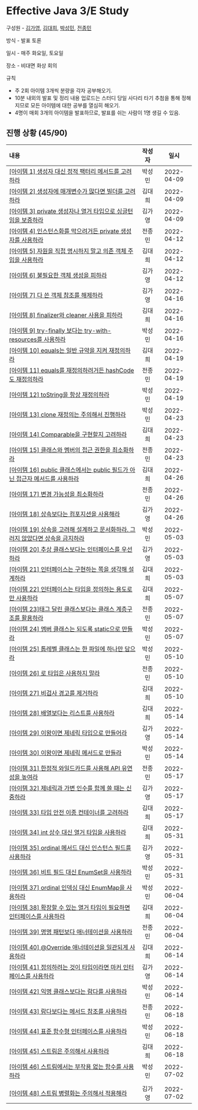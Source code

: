 # **Effective Java 3/E Study**

구성원 - [김가영](https://github.com/KimGaYeong), [김대희](https://github.com/fabiano77), [박성민](https://github.com/seongminP98), [전종민](https://github.com/wakkpu)

방식 - 발표 토론

일시 - 매주 화요일, 토요일

장소 - 비대면 화상 회의

규칙

- 주 2회 아이템 3개씩 분량을 각자 공부해오기.
- 10분 내외의 발표 및 정리 내용 업로드는 스터디 당일 사다리 타기 추첨을 통해 정해지므로 모든 아이템에 대한 공부를 열심히 해오기.
- 4명이 매회 3개의 아이템을 발표하므로, 발표를 쉬는 사람이 1명 생길 수 있음.

## 진행 상황 (45/90)

| 내용                                                                                                                                                                  | 작성자 |    일시    |
| :-------------------------------------------------------------------------------------------------------------------------------------------------------------------- | :----: | :--------: |
| [[아이템 1] 생성자 대신 정적 팩터리 메서드를 고려하라](https://github.com/cs-breaker/Effective-Java/blob/main/Chapter2/20220409-ITEM-1.md)                            | 박성민 | 2022-04-09 |
| [[아이템 2] 생성자에 매개변수가 많다면 빌더를 고려하라](https://github.com/cs-breaker/Effective-Java/blob/main/Chapter2/20220409-ITEM-2.md)                           | 김대희 | 2022-04-09 |
| [[아이템 3] private 생성자나 열거 타입으로 싱글턴임을 보증하라](https://github.com/cs-breaker/Effective-Java/blob/main/Chapter2/20220409-ITEM-3.md)                   | 김가영 | 2022-04-09 |
| [[아이템 4] 인스턴스화를 막으려거든 private 생성자를 사용하라](https://github.com/cs-breaker/Effective-Java/blob/main/Chapter2/20220412-ITEM-4.md)                    | 전종민 | 2022-04-12 |
| [[아이템 5] 자원을 직접 명시하지 말고 의존 객체 주입을 사용하라](https://github.com/cs-breaker/Effective-Java/blob/main/Chapter2/20220412-ITEM-5.md)                  | 김대희 | 2022-04-12 |
| [[아이템 6] 불필요한 객체 생성을 피하라](https://github.com/cs-breaker/Effective-Java/blob/main/Chapter2/20220412-ITEM-6.md)                                          | 김가영 | 2022-04-12 |
| [[아이템 7] 다 쓴 객체 참조를 해제하라](https://github.com/cs-breaker/Effective-Java/blob/main/Chapter2/20220416-ITEM-7.md)                                           | 김가영 | 2022-04-16 |
| [[아이템 8] finalizer와 cleaner 사용을 피하라](https://github.com/cs-breaker/Effective-Java/blob/main/Chapter2/20220416-ITEM-8.md)                                    | 김대희 | 2022-04-16 |
| [[아이템 9] try-finally 보다는 try-with-resources를 사용하라](https://github.com/cs-breaker/Effective-Java/blob/main/Chapter2/20220416-ITEM-9.md)                     | 박성민 | 2022-04-16 |
| [[아이템 10] equals는 일반 규약을 지켜 재정의하라](https://github.com/cs-breaker/Effective-Java/blob/main/Chapter3/20220419-ITEM-10.md)                               | 김대희 | 2022-04-19 |
| [[아이템 11] equals를 재정의하려거든 hashCode도 재정의하라](https://github.com/cs-breaker/Effective-Java/blob/main/Chapter3/20220419-ITEM-11.md)                      | 전종민 | 2022-04-19 |
| [[아이템 12] toString을 항상 재정의하라](https://github.com/cs-breaker/Effective-Java/blob/main/Chapter3/20220419-ITEM-12.md)                                         | 박성민 | 2022-04-19 |
| [[아이템 13] clone 재정의는 주의해서 진행하라](https://github.com/cs-breaker/Effective-Java/blob/main/Chapter3/20220423-ITEM-13.md)                                   | 박성민 | 2022-04-23 |
| [[아이템 14] Comparable을 구현할지 고려하라](https://github.com/cs-breaker/Effective-Java/blob/main/Chapter3/20220423-ITEM-14.md)                                     | 김대희 | 2022-04-23 |
| [[아이템 15] 클래스와 멤버의 접근 권한을 최소화하라](https://github.com/cs-breaker/Effective-Java/blob/main/Chapter4/20220423-ITEM-15.md)                             | 전종민 | 2022-04-23 |
| [[아이템 16] public 클래스에서는 public 필드가 아닌 접근자 메서드를 사용하라](https://github.com/cs-breaker/Effective-Java/blob/main/Chapter4/20220426-ITEM-16.md)    | 김대희 | 2022-04-26 |
| [[아이템 17] 변경 가능성을 최소화하라](https://github.com/cs-breaker/Effective-Java/blob/main/Chapter4/20220426-ITEM-17.md)                                           | 전종민 | 2022-04-26 |
| [[아이템 18] 상속보다는 컴포지션을 사용해라](https://github.com/cs-breaker/Effective-Java/blob/main/Chapter4/20220426-ITEM-18.md)                                     | 김가영 | 2022-04-26 |
| [[아이템 19] 상속을 고려해 설계하고 문서화하라. 그러지 않았다면 상속을 금지하라](https://github.com/cs-breaker/Effective-Java/blob/main/Chapter4/20220503-ITEM-19.md) | 박성민 | 2022-05-03 |
| [[아이템 20] 추상 클래스보다는 인터페이스를 우선하라](https://github.com/cs-breaker/Effective-Java/blob/main/Chapter4/20220503-ITEM-20.md)                            | 김가영 | 2022-05-03 |
| [[아이템 21] 인터페이스는 구현하는 쪽을 생각해 설계하라](./Chapter4/20220503-ITEM-21.md)                                                                              | 김대희 | 2022-05-03 |
| [[아이템 22] 인터페이스는 타입을 정의하는 용도로만 사용하라](./Chapter4/20220507-ITEM-22.md)                                                                          | 김대희 | 2022-05-07 |
| [[아이템 23]태그 달린 클래스보다는 클래스 계층구조를 활용하라](./Chapter4/20220507-ITEM-23.md)                                                                        | 전종민 | 2022-05-07 |
| [[아이템 24] 멤버 클래스는 되도록 static으로 만들라](./Chapter4/20220507-ITEM-24.md)                                                                                  | 박성민 | 2022-05-07 |
| [[아이템 25] 톱레벨 클래스는 한 파일에 하나만 담으라](./Chapter4/20220510-ITEM-25.md)                                                                                 | 박성민 | 2022-05-10 |
| [[아이템 26] 로 타입은 사용하지 말라](./Chapter5/20220510-ITEM-26.md)                                                                                                 | 전종민 | 2022-05-10 |
| [[아이템 27] 비검사 경고를 제거하라 ](./Chapter5/20220510-ITEM-27.md)                                                                                                 | 김대희 | 2022-05-10 |
| [[아이템 28] 배열보다는 리스트를 사용하라 ](./Chapter5/20220514-ITEM-28.md)                                                                                           | 김대희 | 2022-05-14 |
| [[아이템 29] 이왕이면 제네릭 타입으로 만들어라 ](./Chapter5/20220514-ITEM-29.md)                                                                                      | 김가영 | 2022-05-14 |
| [[아이템 30] 이왕이면 제네릭 메서드로 만들라 ](./Chapter5/20220514-ITEM-30.md)                                                                                        | 박성민 | 2022-05-14 |
| [[아이템 31] 한정적 와일드카드를 사용해 API 유연성을 높여라 ](./Chapter5/20220517-ITEM-31.md)                                                                         | 전종민 | 2022-05-17 |
| [[아이템 32] 제네릭과 가변 인수를 함께 쓸 때는 신중하라 ](./Chapter5/20220517-ITEM-32.md)                                                                             | 김가영 | 2022-05-17 |
| [[아이템 33] 타입 안전 이종 컨테이너를 고려하라](./Chapter5/20220517-ITEM-33.md)                                                                                      | 김대희 | 2022-05-17 |
| [[아이템 34] int 상수 대신 열거 타입을 사용하라](./Chapter6/20220531-ITEM-34.md)                                                                                      | 김대희 | 2022-05-31 |
| [[아이템 35] ordinal 메서드 대신 인스턴스 필드를 사용하라](./Chapter6/20220531-ITEM-35.md)                                                                            | 김가영 | 2022-05-31 |
| [[아이템 36] 비트 필드 대신 EnumSet을 사용하라](./Chapter6/20220531-ITEM-36.md)                                                                                       | 박성민 | 2022-05-31 |
| [[아이템 37] ordinal 인덱싱 대신 EnumMap을 사용하라](./Chapter6/20220604-ITEM-37.md)                                                                                  | 박성민 | 2022-06-04 |
| [[아이템 38] 확장할 수 있는 열거 타입이 필요하면 인터페이스를 사용하라](./Chapter6/20220604-ITEM-38.md)                                                               | 김대희 | 2022-06-04 |
| [[아이템 39] 명명 패턴보다 애너테이션을 사용하라](./Chapter6/20220604-ITEM-39.md)                                                                                     | 전종민 | 2022-06-04 |
| [[아이템 40] @Override 애너테이션을 일관되게 사용하라](./Chapter6/20220614-ITEM-40.md)                                                                                | 김대희 | 2022-06-14 |
| [[아이템 41] 정의하려는 것이 타입이라면 마커 인터페이스를 사용하라](./Chapter7/20220614-ITEM-41.md)                                                                   | 김가영 | 2022-06-14 |
| [[아이템 42] 익명 클래스보다는 람다를 사용하라](./Chapter7/20220614-ITEM-42.md)                                                                                       | 박성민 | 2022-06-14 |
| [[아이템 43] 람다보다는 메서드 참조를 사용하라](./Chapter7/20220618-ITEM-43.md)                                                                                       | 전종민 | 2022-06-18 |
| [[아이템 44] 표준 함수형 인터페이스를 사용하라](./Chapter7/20220618-ITEM-44.md)                                                                                       | 박성민 | 2022-06-18 |
| [[아이템 45] 스트림은 주의해서 사용하라](./Chapter7/20220618-ITEM-45.md)                                                                                              | 김대희 | 2022-06-18 |
| [[아이템 46] 스트림에서는 부작용 없는 함수를 사용하라](./Chapter7/20220702-ITEM-46.md)                                                                                | 박성민 | 2022-07-02 |
|                                                                              |  | |
| [[아이템 48] 스트림 병렬화는 주의해서 적용해라](./Chapter7/)                                                                                | 김가영 | 2022-07-02 |
